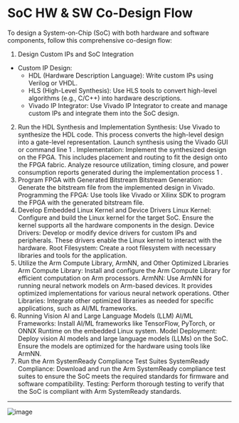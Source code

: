 # SoC HW & SW Co-Design Flow

To design a System-on-Chip (SoC) with both hardware and software components, follow this comprehensive co-design flow:

1. Design Custom IPs and SoC Integration
* Custom IP Design:
    * HDL (Hardware Description Language): Write custom IPs using Verilog or VHDL.
    * HLS (High-Level Synthesis): Use HLS tools to convert high-level algorithms (e.g., C/C++) into hardware descriptions.
    * Vivado IP Integrator: Use Vivado IP Integrator to create and manage custom IPs and integrate them into the SoC design.
        
2. Run the HDL Synthesis and Implementation
Synthesis:
Use Vivado to synthesize the HDL code. This process converts the high-level design into a gate-level representation.
Launch synthesis using the Vivado GUI or command line 1 .
Implementation:
Implement the synthesized design on the FPGA. This includes placement and routing to fit the design onto the FPGA fabric.
Analyze resource utilization, timing closure, and power consumption reports generated during the implementation process 1 .
3. Program FPGA with Generated Bitstream
Bitstream Generation:
Generate the bitstream file from the implemented design in Vivado.
Programming the FPGA:
Use tools like Vivado or Xilinx SDK to program the FPGA with the generated bitstream file.
4. Develop Embedded Linux Kernel and Device Drivers
Linux Kernel:
Configure and build the Linux kernel for the target SoC. Ensure the kernel supports all the hardware components in the design.
Device Drivers:
Develop or modify device drivers for custom IPs and peripherals. These drivers enable the Linux kernel to interact with the hardware.
Root Filesystem:
Create a root filesystem with necessary libraries and tools for the application.
5. Utilize the Arm Compute Library, ArmNN, and Other Optimized Libraries
Arm Compute Library:
Install and configure the Arm Compute Library for efficient computation on Arm processors.
ArmNN:
Use ArmNN for running neural network models on Arm-based devices. It provides optimized implementations for various neural network operations.
Other Libraries:
Integrate other optimized libraries as needed for specific applications, such as AI/ML frameworks.
6. Running Vision AI and Large Language Models (LLM)
AI/ML Frameworks:
Install AI/ML frameworks like TensorFlow, PyTorch, or ONNX Runtime on the embedded Linux system.
Model Deployment:
Deploy vision AI models and large language models (LLMs) on the SoC. Ensure the models are optimized for the hardware using tools like ArmNN.
7. Run the Arm SystemReady Compliance Test Suites
SystemReady Compliance:
Download and run the Arm SystemReady compliance test suites to ensure the SoC meets the required standards for firmware and software compatibility.
Testing:
Perform thorough testing to verify that the SoC is compliant with Arm SystemReady standards.
   
---
![image](https://github.com/user-attachments/assets/354d3d06-4bd9-41b0-b018-67d11f5773be)
